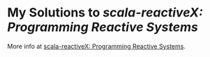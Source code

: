 #  My Solutions to *scala-reactiveX: Programming Reactive Systems*
More info at [scala-reactiveX: Programming Reactive Systems](https://courses.edx.org/courses/course-v1:EPFLx+scala-reactiveX+1T2019/course/).
